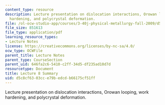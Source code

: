 ```yaml
---
content_type: resource
description: Lecture presentation on dislocation interactions, Orowan looping, work
  hardening, and polycrystal deformation.
file: /ol-ocw-studio-app/courses/3-40j-physical-metallurgy-fall-2009/d5c8cf6303cce79bedcdb66175cf51ff_MIT3_40JF09_lec08.pdf
file_size: 851613
file_type: application/pdf
learning_resource_types:
- Lecture Notes
license: https://creativecommons.org/licenses/by-nc-sa/4.0/
ocw_type: OCWFile
parent_title: Lecture Notes
parent_type: CourseSection
parent_uid: 646fa2c6-5410-c2ff-34d5-df235ad10d7d
resourcetype: Document
title: Lecture 8 Summary
uid: d5c8cf63-03cc-e79b-edcd-b66175cf51ff
---
```

Lecture presentation on dislocation interactions, Orowan looping, work hardening, and polycrystal deformation.